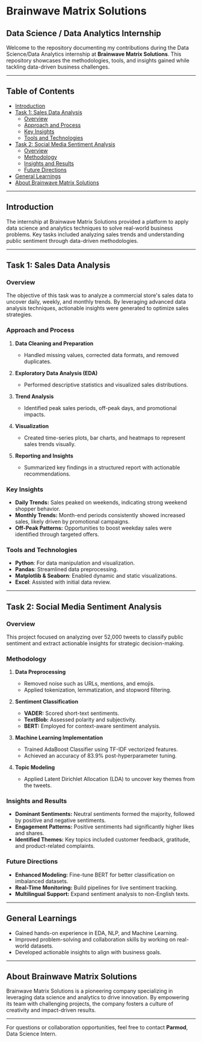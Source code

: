 # Brainwave Matrix Solutions

## Data Science / Data Analytics Internship

Welcome to the repository documenting my contributions during the Data Science/Data Analytics internship at **Brainwave Matrix Solutions**. This repository showcases the methodologies, tools, and insights gained while tackling data-driven business challenges.

---

## Table of Contents
- [Introduction](#introduction)
- [Task 1: Sales Data Analysis](#task-1-sales-data-analysis)
  - [Overview](#overview-1)
  - [Approach and Process](#approach-and-process)
  - [Key Insights](#key-insights-1)
  - [Tools and Technologies](#tools-and-technologies-1)
- [Task 2: Social Media Sentiment Analysis](#task-2-social-media-sentiment-analysis)
  - [Overview](#overview-2)
  - [Methodology](#methodology)
  - [Insights and Results](#insights-and-results)
  - [Future Directions](#future-directions)
- [General Learnings](#general-learnings)
- [About Brainwave Matrix Solutions](#about-brainwave-matrix-solutions)

---

## Introduction
The internship at Brainwave Matrix Solutions provided a platform to apply data science and analytics techniques to solve real-world business problems. Key tasks included analyzing sales trends and understanding public sentiment through data-driven methodologies.

---

## Task 1: Sales Data Analysis

### Overview
The objective of this task was to analyze a commercial store's sales data to uncover daily, weekly, and monthly trends. By leveraging advanced data analysis techniques, actionable insights were generated to optimize sales strategies.

### Approach and Process
1. **Data Cleaning and Preparation**
   - Handled missing values, corrected data formats, and removed duplicates.

2. **Exploratory Data Analysis (EDA)**
   - Performed descriptive statistics and visualized sales distributions.

3. **Trend Analysis**
   - Identified peak sales periods, off-peak days, and promotional impacts.

4. **Visualization**
   - Created time-series plots, bar charts, and heatmaps to represent sales trends visually.

5. **Reporting and Insights**
   - Summarized key findings in a structured report with actionable recommendations.

### Key Insights
- **Daily Trends:** Sales peaked on weekends, indicating strong weekend shopper behavior.
- **Monthly Trends:** Month-end periods consistently showed increased sales, likely driven by promotional campaigns.
- **Off-Peak Patterns:** Opportunities to boost weekday sales were identified through targeted offers.

### Tools and Technologies
- **Python**: For data manipulation and visualization.
- **Pandas**: Streamlined data preprocessing.
- **Matplotlib & Seaborn**: Enabled dynamic and static visualizations.
- **Excel**: Assisted with initial data review.

---

## Task 2: Social Media Sentiment Analysis

### Overview
This project focused on analyzing over 52,000 tweets to classify public sentiment and extract actionable insights for strategic decision-making.

### Methodology
1. **Data Preprocessing**
   - Removed noise such as URLs, mentions, and emojis.
   - Applied tokenization, lemmatization, and stopword filtering.

2. **Sentiment Classification**
   - **VADER:** Scored short-text sentiments.
   - **TextBlob:** Assessed polarity and subjectivity.
   - **BERT:** Employed for context-aware sentiment analysis.

3. **Machine Learning Implementation**
   - Trained AdaBoost Classifier using TF-IDF vectorized features.
   - Achieved an accuracy of 83.9% post-hyperparameter tuning.

4. **Topic Modeling**
   - Applied Latent Dirichlet Allocation (LDA) to uncover key themes from the tweets.

### Insights and Results
- **Dominant Sentiments:** Neutral sentiments formed the majority, followed by positive and negative sentiments.
- **Engagement Patterns:** Positive sentiments had significantly higher likes and shares.
- **Identified Themes:** Key topics included customer feedback, gratitude, and product-related complaints.

### Future Directions
- **Enhanced Modeling:** Fine-tune BERT for better classification on imbalanced datasets.
- **Real-Time Monitoring:** Build pipelines for live sentiment tracking.
- **Multilingual Support:** Expand sentiment analysis to non-English texts.

---

## General Learnings
- Gained hands-on experience in EDA, NLP, and Machine Learning.
- Improved problem-solving and collaboration skills by working on real-world datasets.
- Developed actionable insights to align with business goals.

---

## About Brainwave Matrix Solutions
Brainwave Matrix Solutions is a pioneering company specializing in leveraging data science and analytics to drive innovation. By empowering its team with challenging projects, the company fosters a culture of creativity and impact-driven results.

---

For questions or collaboration opportunities, feel free to contact **Parmod**, Data Science Intern.
